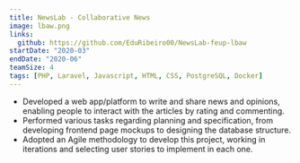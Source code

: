 ```yaml
---
title: NewsLab - Collaborative News
image: lbaw.png
links:
  github: https://github.com/EduRibeiro00/NewsLab-feup-lbaw
startDate: "2020-03"
endDate: "2020-06"
teamSize: 4
tags: [PHP, Laravel, Javascript, HTML, CSS, PostgreSQL, Docker]
---
```

* Developed a web app/platform to write and share news and opinions, enabling people to interact with the articles by rating and commenting.
* Performed various tasks regarding planning and specification, from developing frontend page mockups to designing the database structure.
* Adopted an Agile methodology to develop this project, working in iterations and selecting user stories to implement in each one.